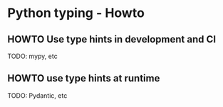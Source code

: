# Python typing - Howto

## HOWTO Use type hints in development and CI

TODO: mypy, etc

## HOWTO use type hints at runtime

TODO: Pydantic, etc
